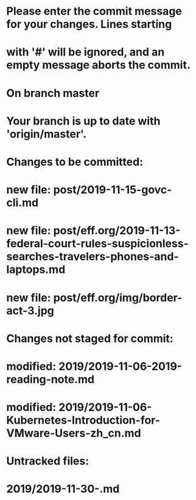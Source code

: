
# Please enter the commit message for your changes. Lines starting
# with '#' will be ignored, and an empty message aborts the commit.
#
# On branch master
# Your branch is up to date with 'origin/master'.
#
# Changes to be committed:
#	new file:   post/2019-11-15-govc-cli.md
#	new file:   post/eff.org/2019-11-13-federal-court-rules-suspicionless-searches-travelers-phones-and-laptops.md
#	new file:   post/eff.org/img/border-act-3.jpg
#
# Changes not staged for commit:
#	modified:   2019/2019-11-06-2019-reading-note.md
#	modified:   2019/2019-11-06-Kubernetes-Introduction-for-VMware-Users-zh_cn.md
#
# Untracked files:
#	2019/2019-11-30-.md
#
